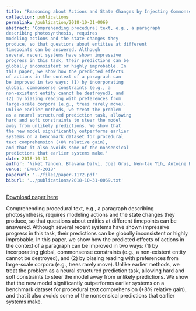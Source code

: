 ```yaml
---
title: "Reasoning about Actions and State Changes by Injecting Commonsense Knowledge"
collection: publications
permalink: /publication/2018-10-31-0069
abstract: 'Comprehending procedural text, e.g., a paragraph
describing photosynthesis, requires
modeling actions and the state changes they
produce, so that questions about entities at different
timepoints can be answered. Although
several recent systems have shown impressive
progress in this task, their predictions can be
globally inconsistent or highly improbable. In
this paper, we show how the predicted effects
of actions in the context of a paragraph can
be improved in two ways: (1) by incorporating
global, commonsense constraints (e.g., a
non-existent entity cannot be destroyed), and
(2) by biasing reading with preferences from
large-scale corpora (e.g., trees rarely move).
Unlike earlier methods, we treat the problem
as a neural structured prediction task, allowing
hard and soft constraints to steer the model
away from unlikely predictions. We show that
the new model significantly outperforms earlier
systems on a benchmark dataset for procedural
text comprehension (+8% relative gain),
and that it also avoids some of the nonsensical
predictions that earlier systems make.'
date: 2018-10-31
author: 'Niket Tandon, Bhavana Dalvi, Joel Grus, Wen-tau Yih, Antoine Bosselut and Peter Clark'
venue: 'EMNLP-2018'
paperurl: '../files/paper-1172.pdf'
biburl: '../publications/2018-10-31-0069.txt'
---
```


<a href='../files/paper-1172.pdf'>Download paper here</a>

Comprehending procedural text, e.g., a paragraph
describing photosynthesis, requires
modeling actions and the state changes they
produce, so that questions about entities at different
timepoints can be answered. Although
several recent systems have shown impressive
progress in this task, their predictions can be
globally inconsistent or highly improbable. In
this paper, we show how the predicted effects
of actions in the context of a paragraph can
be improved in two ways: (1) by incorporating
global, commonsense constraints (e.g., a
non-existent entity cannot be destroyed), and
(2) by biasing reading with preferences from
large-scale corpora (e.g., trees rarely move).
Unlike earlier methods, we treat the problem
as a neural structured prediction task, allowing
hard and soft constraints to steer the model
away from unlikely predictions. We show that
the new model significantly outperforms earlier
systems on a benchmark dataset for procedural
text comprehension (+8% relative gain),
and that it also avoids some of the nonsensical
predictions that earlier systems make.
